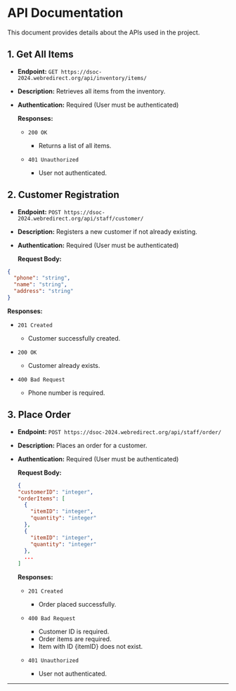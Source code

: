 # API Documentation

This document provides details about the APIs used in the project.

## 1. Get All Items

- **Endpoint:** `GET https://dsoc-2024.webredirect.org/api/inventory/items/`
- **Description:** Retrieves all items from the inventory.
- **Authentication:** Required (User must be authenticated)

  **Responses:**
  - `200 OK`
    - Returns a list of all items.

  - `401 Unauthorized`
    - User not authenticated.

## 2. Customer Registration

- **Endpoint:** `POST https://dsoc-2024.webredirect.org/api/staff/customer/`
- **Description:** Registers a new customer if not already existing.
- **Authentication:** Required (User must be authenticated)

  **Request Body:**
```json
{
  "phone": "string",
  "name": "string",
  "address": "string"
}
```

  **Responses:**
  - `201 Created`
    - Customer successfully created.

  - `200 OK`
    - Customer already exists.

  - `400 Bad Request`
    - Phone number is required.

## 3. Place Order

- **Endpoint:** `POST https://dsoc-2024.webredirect.org/api/staff/order/`
- **Description:** Places an order for a customer.
- **Authentication:** Required (User must be authenticated)

  **Request Body:**
  ```json
  {
  "customerID": "integer",
  "orderItems": [
    {
      "itemID": "integer",
      "quantity": "integer"
    },
    {
      "itemID": "integer",
      "quantity": "integer"
    },
    ...
  ]
  ```
  **Responses:**
  - `201 Created`
    - Order placed successfully.

  - `400 Bad Request`
    - Customer ID is required.
    - Order items are required.
    - Item with ID {itemID} does not exist.

  - `401 Unauthorized`
    - User not authenticated.

---
